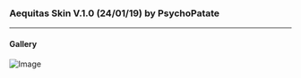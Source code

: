 ### Aequitas Skin V.1.0 (24/01/19) by PsychoPatate
---

#### Gallery
![Image](https://i.imgur.com/F3fWqz1.jpg)
